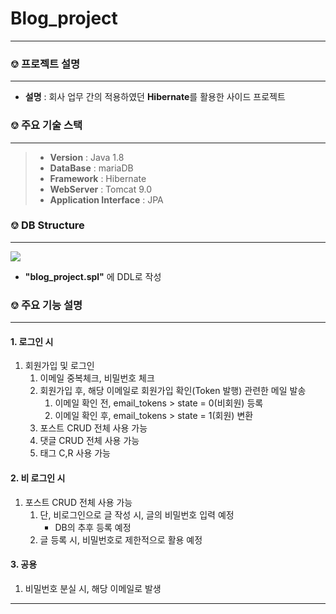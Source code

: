 # Blog_project
--------------------------------------------------------

### ⎊ 프로젝트 설명

--------------------------------------------------------
* **설명** : 회사 업무 간의 적용하였던 **Hibernate**를 활용한 사이드 프로젝트


### ⎊ 주요 기술 스택

--------------------------------------------------------

> * **Version** : Java 1.8
> * **DataBase** : mariaDB
> * **Framework** : Hibernate
> * **WebServer** : Tomcat 9.0
> * **Application Interface** : JPA



### ⎊ DB Structure

--------------------------------------------------------

![](https://velog.velcdn.com/images/hyeongwoo26/post/3b91dd24-2d79-40d1-be59-4a5a7a430d1a/image.png)
* **"blog_project.spl"** 에  DDL로 작성

### ⎊ 주요 기능 설명

--------------------------------------------------------


#### 1. 로그인 시
1. 회원가입 및 로그인
   1. 이메일 중복체크, 비밀번호 체크
   2. 회원가입 후, 해당 이메일로 회원가입 확인(Token 발행) 관련한 메일 발송
      1. 이메일 확인 전, email_tokens > state = 0(비회원) 등록
      2. 이메일 확인 후, email_tokens > state = 1(회원) 변환
   2. 포스트 CRUD 전체 사용 가능
   3. 댓글 CRUD 전체 사용 가능
   4. 태그 C,R 사용 가능

#### 2. 비 로그인 시
1. 포스트 CRUD 전체 사용 가능
   1. 단, 비로그인으로 글 작성 시, 글의 비밀번호 입력 예정
      * DB의 추후 등록 예정
   2. 글 등록 시, 비밀번호로 제한적으로 활용 예정

#### 3. 공용
1. 비밀번호 분실 시, 해당 이메일로 발생

--------------------------------------------------------

